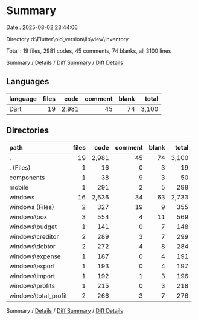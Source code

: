 # Summary

Date : 2025-08-02 23:44:06

Directory d:\\Flutter\\old_version\\lib\\view\\inventory

Total : 19 files,  2981 codes, 45 comments, 74 blanks, all 3100 lines

Summary / [Details](details.md) / [Diff Summary](diff.md) / [Diff Details](diff-details.md)

## Languages
| language | files | code | comment | blank | total |
| :--- | ---: | ---: | ---: | ---: | ---: |
| Dart | 19 | 2,981 | 45 | 74 | 3,100 |

## Directories
| path | files | code | comment | blank | total |
| :--- | ---: | ---: | ---: | ---: | ---: |
| . | 19 | 2,981 | 45 | 74 | 3,100 |
| . (Files) | 1 | 16 | 0 | 3 | 19 |
| components | 1 | 38 | 9 | 3 | 50 |
| mobile | 1 | 291 | 2 | 5 | 298 |
| windows | 16 | 2,636 | 34 | 63 | 2,733 |
| windows (Files) | 2 | 327 | 19 | 9 | 355 |
| windows\\box | 3 | 554 | 4 | 11 | 569 |
| windows\\budget | 1 | 141 | 0 | 7 | 148 |
| windows\\creditor | 2 | 289 | 3 | 7 | 299 |
| windows\\debtor | 2 | 272 | 4 | 8 | 284 |
| windows\\expense | 1 | 187 | 0 | 4 | 191 |
| windows\\export | 1 | 193 | 0 | 4 | 197 |
| windows\\import | 1 | 192 | 1 | 3 | 196 |
| windows\\profits | 1 | 215 | 0 | 3 | 218 |
| windows\\total_profit | 2 | 266 | 3 | 7 | 276 |

Summary / [Details](details.md) / [Diff Summary](diff.md) / [Diff Details](diff-details.md)